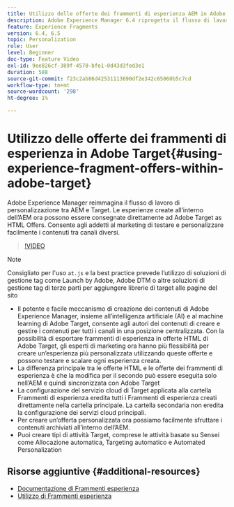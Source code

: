 ```yaml
---
title: Utilizzo delle offerte dei frammenti di esperienza AEM in Adobe Target
description: Adobe Experience Manager 6.4 riprogetta il flusso di lavoro di personalizzazione tra AEM e Target. Le esperienze create all’interno dell’AEM ora possono essere consegnate direttamente ad Adobe Target as HTML Offers. Consente agli addetti al marketing di testare e personalizzare facilmente i contenuti tra canali diversi.
feature: Experience Fragments
version: 6.4, 6.5
topic: Personalization
role: User
level: Beginner
doc-type: Feature Video
exl-id: 9ee826cf-389f-4570-bfe1-0d43d3fed3e1
duration: 588
source-git-commit: f23c2ab86d42531113690df2e342c65060b5c7cd
workflow-type: tm+mt
source-wordcount: '298'
ht-degree: 1%

---
```


# Utilizzo delle offerte dei frammenti di esperienza in Adobe Target{#using-experience-fragment-offers-within-adobe-target}

Adobe Experience Manager reimmagina il flusso di lavoro di personalizzazione tra AEM e Target. Le esperienze create all’interno dell’AEM ora possono essere consegnate direttamente ad Adobe Target as HTML Offers. Consente agli addetti al marketing di testare e personalizzare facilmente i contenuti tra canali diversi.

>[!VIDEO](https://video.tv.adobe.com/v/22383?quality=12&learn=on)

>[!NOTE]
>
>Consigliato per l&#39;uso `at.js` e la best practice prevede l’utilizzo di soluzioni di gestione tag come Launch by Adobe, Adobe DTM o altre soluzioni di gestione tag di terze parti per aggiungere librerie di target alle pagine del sito


* Il potente e facile meccanismo di creazione dei contenuti di Adobe Experience Manager, insieme all’intelligenza artificiale (AI) e al machine learning di Adobe Target, consente agli autori dei contenuti di creare e gestire i contenuti per tutti i canali in una posizione centralizzata. Con la possibilità di esportare frammenti di esperienza in offerte HTML di Adobe Target, gli esperti di marketing ora hanno più flessibilità per creare un’esperienza più personalizzata utilizzando queste offerte e possono testare e scalare ogni esperienza creata.
* La differenza principale tra le offerte HTML e le offerte dei frammenti di esperienza è che la modifica per il secondo può essere eseguita solo nell’AEM e quindi sincronizzata con Adobe Target
* La configurazione del servizio cloud di Target applicata alla cartella Frammenti di esperienza eredita tutti i Frammenti di esperienza creati direttamente nella cartella principale. La cartella secondaria non eredita la configurazione dei servizi cloud principali.
* Per creare un’offerta personalizzata ora possiamo facilmente sfruttare i contenuti archiviati all’interno dell’AEM.
* Puoi creare tipi di attività Target, comprese le attività basate su Sensei come Allocazione automatica, Targeting automatico e Automated Personalization

## Risorse aggiuntive {#additional-resources}

* [Documentazione di Frammenti esperienza](https://experienceleague.adobe.com/docs/experience-manager-65/authoring/authoring/experience-fragments.html)
* [Utilizzo di Frammenti esperienza](/help/sites/experience-fragments/experience-fragments-feature-video-use.md)
